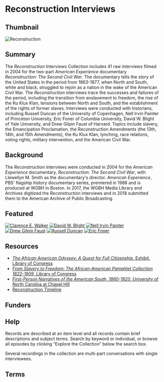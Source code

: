 # Reconstruction Interviews

## Thumbnail

![Reconstruction](https://s3.amazonaws.com/americanarchive.org/special-collections/AX0005Reconstruction.jpg "Reconstruction")

## Summary

The <em>Reconstruction</em> Interviews Collection includes 41 raw interviews filmed in 2004 for the two-part <em>American Experience</em> documentary <em>Reconstruction: The Second Civil War</em>. The documentary tells the story of the United States in the period from 1863-1877, when North and South, white and black, struggled to rejoin as a nation in the wake of the American Civil War. The <em>Reconstruction</em> interviews trace the successes and failures of the period, including the transition from enslavement to freedom, the rise of the Ku Klux Klan, tensions between North and South, and the establishment of the rights of former slaves. Interviews were conducted with historians, including Russell Duncan of the University of Copenhagen, Nell Irvin Painter of Princeton University, Eric Foner of Columbia University, David W. Blight of Yale University, and Drew Gilpin Faust of Harvard. Topics include slavery, the Emancipation Proclamation, the Reconstruction Amendments (the 13th, 14th, and 15th Amendments), the Ku Klux Klan, lynching, race relations, voting rights, military intervention, and the American Civil War. 

## Background

The <em>Reconstruction</em> interviews were conducted in 2004 for the <em>American Experience</em> documentary, <em>Reconstruction: The Second Civil War</em>, with Llewellyn M. Smith as the documentary's director. <em>American Experience</em>, PBS' flagship history documentary series, premiered in 1988 and is produced at WGBH in Boston. In 2017, the WGBH Media Library and Archives digitized the <em>Reconstruction</em> interviews and in 2018 submitted them to the American Archive of Public Broadcasting.

## Featured

[![Clarence E. Walker](https://s3.amazonaws.com/americanarchive.org/special-collections/cpb-aacip_15-x05x63c885.jpg)](/catalog/cpb-aacip_15-x05x63c885)
[![David W. Blight](https://s3.amazonaws.com/americanarchive.org/special-collections/cpb-aacip_15-2r3nv9b373.jpg)](/catalog/cpb-aacip_15-2r3nv9b373)
[![Nell Irvin Painter](https://s3.amazonaws.com/americanarchive.org/special-collections/cpb-aacip_15-cz3222s704.jpg)](/catalog/cpb-aacip_15-cz3222s704)
[![Drew Gilpin Faust](https://s3.amazonaws.com/americanarchive.org/special-collections/cpb-aacip_15-5h7br8nc0c.jpg)](/catalog/cpb-aacip_15-5h7br8nc0c)
[![Russell Duncan](https://s3.amazonaws.com/americanarchive.org/special-collections/cpb-aacip_15-b56d21sg8d.jpg)](/catalog/cpb-aacip_15-b56d21sg8d)
[![Eric Foner](https://s3.amazonaws.com/americanarchive.org/special-collections/cpb-aacip_15-ft8df6m363.jpg)](/catalog/cpb-aacip_15-ft8df6m363)

## Resources

- [<em>The African American Odyssey: A Quest for Full Citizenship</em>, Exhibit, Library of Congress](https://www.loc.gov/exhibits/african-american-odyssey/reconstruction.html)
- [<em>From Slavery to Freedom: The African-American Pamphlet Collection 1822-1909</em>, Library of Congress](http://memory.loc.gov/ammem/aapchtml/aapchome.html)
- [<em>First-Person Narratives of the American South, 1860-1920</em>, University of North Carolina at Chapel Hill](http://docsouth.unc.edu/fpn/)
- [Reconstruction Timeline](http://www.digitalhistory.uh.edu/exhibits/reconstruction/timeline.html)

## Funders

## Help

Records are described at an item level and all records contain brief descriptions and subject terms. Search by keyword or individual, or browse all episodes by clicking “Explore the Collection” below the search box. 

Several recordings in the collection are multi-part conversations with single interviewees.

## Terms

